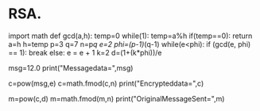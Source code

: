 # RSA.
import math
def gcd(a,h):
    temp=0
    while(1):
        temp=a%h
        if(temp==0):
            return
        a=h
        h=temp
p=3
q=7
n=p*q
e=2
phi=(p-1)*(q-1)
while(e<phi):
    if (gcd(e, phi) == 1):
        break
    else:
        e = e + 1
k=2
d=(1+(k*phi))/e

msg=12.0
print("Messagedata=",msg)

c=pow(msg,e)
c=math.fmod(c,n)
print("Encrypteddata=",c)

m=pow(c,d)
m=math.fmod(m,n)
print("OriginalMessageSent=",m)

